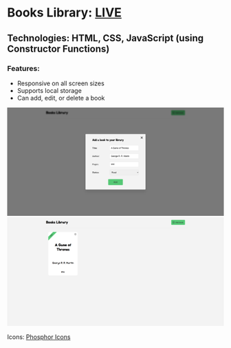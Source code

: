 # Books Library: **[LIVE](https://ahmediramadan01.github.io/books-library-javascript/ "Books Library's Live Preview")**

## Technologies: HTML, CSS, JavaScript (using Constructor Functions)

### Features:

-   Responsive on all screen sizes
-   Supports local storage
-   Can add, edit, or delete a book

![Books Library's Desktop Screenshot](./images/books-library-1-desktop.png?raw=true "Empty Books Library (Desktop)")
![Books Library's Desktop Screenshot](./images/books-library-2-desktop.png?raw=true "Books Library (Desktop)")

Icons: [Phosphor Icons](https://phosphoricons.com/ "Phosphor Icons")
